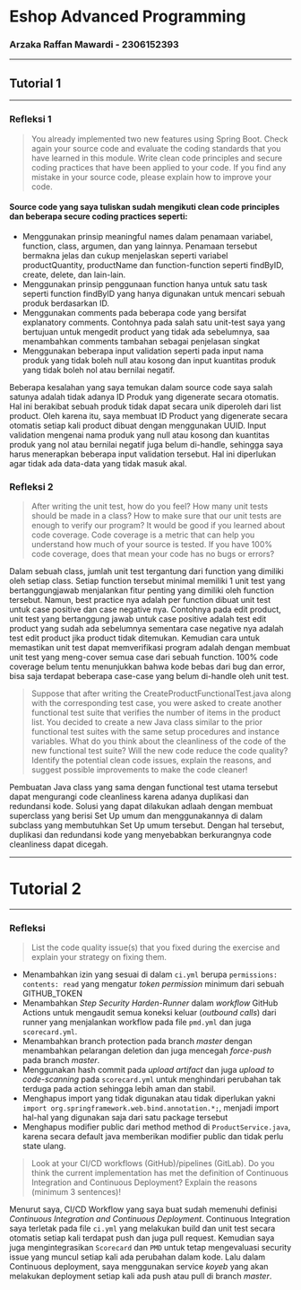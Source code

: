 # Eshop Advanced Programming
### Arzaka Raffan Mawardi - 2306152393
---
## Tutorial 1
---
### Refleksi 1
> You already implemented two new features using Spring Boot. Check again your source code and evaluate the coding standards that you have learned in this module. Write clean code principles and secure coding practices that have been applied to your code. If you find any mistake in your source code, please explain how to improve your code.

#### Source code yang saya tuliskan sudah mengikuti clean code principles dan beberapa secure coding practices seperti:
- Menggunakan prinsip meaningful names dalam penamaan variabel, function, class, argumen, dan yang lainnya. Penamaan tersebut bermakna jelas dan cukup menjelaskan seperti variabel productQuantity, productName dan function-function seperti findByID, create, delete, dan lain-lain.
- Menggunakan prinsip penggunaan function hanya untuk satu task seperti function findByID yang hanya digunakan untuk mencari sebuah produk berdasarkan ID.
- Menggunakan comments pada beberapa code yang bersifat explanatory comments. Contohnya pada salah satu unit-test saya yang bertujuan untuk mengedit product yang tidak ada sebelumnya, saa menambahkan comments tambahan sebagai penjelasan singkat
- Menggunakan beberapa input validation seperti pada input nama produk yang tidak boleh null atau kosong dan input kuantitas produk yang tidak boleh nol atau bernilai negatif.

Beberapa kesalahan yang saya temukan dalam source code saya salah satunya adalah tidak adanya ID Produk yang digenerate secara otomatis. Hal ini berakibat sebuah produk tidak dapat secara unik diperoleh dari list product. Oleh karena itu, saya membuat ID Product yang digenerate secara otomatis setiap kali product dibuat dengan menggunakan UUID. Input validation mengenai nama produk yang null atau kosong dan kuantitas produk yang nol atau bernilai negatif juga belum di-handle, sehingga saya harus menerapkan beberapa input validation tersebut. Hal ini diperlukan agar tidak ada data-data yang tidak masuk akal.

### Refleksi 2
> After writing the unit test, how do you feel? How many unit tests should be made in a class? How to make sure that our unit tests are enough to verify our program? It would be good if you learned about code coverage. Code coverage is a metric that can help you understand how much of your source is tested. If you have 100% code coverage, does that mean your code has no bugs or errors? 

Dalam sebuah class, jumlah unit test tergantung dari function yang dimiliki oleh setiap class. Setiap function tersebut minimal memiliki 1 unit test yang bertanggungjawab menjalankan fitur penting yang dimiliki oleh function tersebut. Namun, best practice nya adalah per function dibuat unit test untuk case positive dan case negative nya. Contohnya pada edit product, unit test yang bertanggung jawab untuk case positive adalah test edit product yang sudah ada sebelumnya sementara case negative nya adalah test edit product jika product tidak ditemukan. Kemudian cara untuk memastikan unit test dapat memverifikasi program adalah dengan membuat unit test yang meng-cover semua case dari sebuah function. 100% code coverage belum tentu menunjukkan bahwa kode bebas dari bug dan error, bisa saja terdapat beberapa case-case yang belum di-handle oleh unit test.

> Suppose that after writing the CreateProductFunctionalTest.java along with the corresponding test case, you were asked to create another functional test suite that verifies the number of items in the product list. You decided to create a new Java class similar to the prior functional test suites with the same setup procedures and instance variables. What do you think about the cleanliness of the code of the new functional test suite? Will the new code reduce the code quality? Identify the potential clean code issues, explain the reasons, and suggest possible improvements to make the code cleaner!

Pembuatan Java class yang sama dengan functional test utama tersebut dapat mengurangi code cleanliness karena adanya duplikasi dan redundansi kode. Solusi yang dapat dilakukan adlaah dengan membuat superclass yang berisi Set Up umum dan menggunakannya di dalam subclass yang membutuhkan Set Up umum tersebut. Dengan hal tersebut, duplikasi dan redundansi kode yang menyebabkan berkurangnya code cleanliness dapat dicegah.

---
# Tutorial 2
---
### Refleksi
> List the code quality issue(s) that you fixed during the exercise and explain your strategy on fixing them.
- Menambahkan izin yang sesuai di dalam `ci.yml` berupa `permissions: contents: read` yang mengatur _token permission_ minimum dari sebuah GITHUB_TOKEN
- Menambahkan _Step Security Harden-Runner_ dalam _workflow_ GitHub Actions untuk mengaudit semua koneksi keluar (_outbound calls_) dari runner yang menjalankan workflow pada file `pmd.yml` dan juga `scorecard.yml`.
- Menambahkan branch protection pada branch _master_ dengan menambahkan pelarangan deletion dan juga mencegah _force-push_ pada branch _master_.
- Menggunakan hash commit pada _upload artifact_ dan juga _upload to code-scanning_ pada `scorecard.yml` untuk menghindari perubahan tak terduga pada action sehingga lebih aman dan stabil.
- Menghapus import yang tidak digunakan atau tidak diperlukan yakni `import org.springframework.web.bind.annotation.*;`, menjadi import hal-hal yang digunakan saja dari satu package tersebut
- Menghapus modifier public dari method method di `ProductService.java`, karena secara default java memberikan modifier public dan tidak perlu state ulang.

> Look at your CI/CD workflows (GitHub)/pipelines (GitLab). Do you think the current implementation has met the definition of Continuous Integration and Continuous Deployment? Explain the reasons (minimum 3 sentences)!

Menurut saya, CI/CD Workflow yang saya buat sudah memenuhi definisi _Continuous Integration and Continuous Deployment_. Continuous Integration saya terletak pada file `ci.yml` yang melakukan build dan unit test secara otomatis setiap kali terdapat push dan juga pull request. Kemudian saya juga mengintegrasikan `Scorecard` dan `PMD` untuk tetap mengevaluasi security issue yang muncul setiap kali ada perubahan dalam kode. Lalu dalam Continuous deployment, saya menggunakan service _koyeb_ yang akan melakukan deployment setiap kali ada push atau pull di branch _master_.

